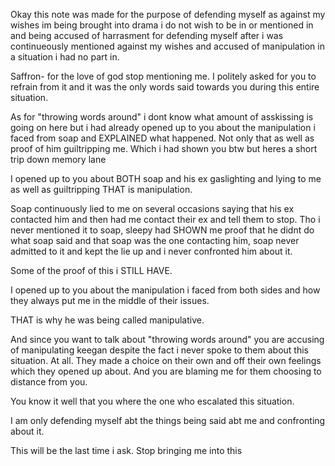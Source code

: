 Okay this note was made for the purpose of defending myself as against my wishes im being brought into drama i do not wish to  be in or mentioned in and being accused of harrasment for defending myself after i was continueously mentioned against my wishes and accused of manipulation in a situation i had no part in.

Saffron- for the love of god stop mentioning me. I politely asked for you to refrain from it and it was the only words said towards you during this entire situation.

As for "throwing words around" i dont know what amount of asskissing is going on here but i had already opened up to you about the manipulation i faced from soap and EXPLAINED what happened. Not only that as well as proof of him guiltripping me. Which i had shown you btw but heres a short  trip down memory lane

I opened up to you about BOTH soap and his ex gaslighting and lying to me as well as guiltripping
THAT is manipulation. 

Soap continuously lied to me on several occasions saying that his ex contacted him and then had me contact their ex and tell them to stop. Tho i never mentioned it to soap, sleepy had SHOWN me proof that he didnt do what soap said  and  that soap was the one contacting him, soap never admitted to it and kept the lie up and i never confronted him about it. 

Some of the proof of this i STILL HAVE.

I opened up to you about the manipulation i faced from both sides and how they always put me in the middle of their issues.

THAT is why he was being called manipulative. 

And since you want to talk about "throwing words around" you are accusing of manipulating keegan despite the fact i never spoke to them about this situation. At all. 
 They made a choice on their own and off their own feelings which they opened up about.  And you are blaming me for them choosing to distance from you. 

You know it well that you where the one who escalated this situation.

I am only defending myself  abt the things being said abt me and confronting about it. 

This will be the last time i ask. Stop bringing me into this



<!--
**ghostboyguitar/Ghostboyguitar** is a ✨ _special_ ✨ repository because its `README.md` (this file) appears on your GitHub profile.

Here are some ideas to get you started:

- 🔭 I’m currently working on ...
- 🌱 I’m currently learning ...
- 👯 I’m looking to collaborate on ...
- 🤔 I’m looking for help with ...
- 💬 Ask me about ...
- 📫 How to reach me: ...
- 😄 Pronouns: ...
- ⚡ Fun fact: ...
-->

